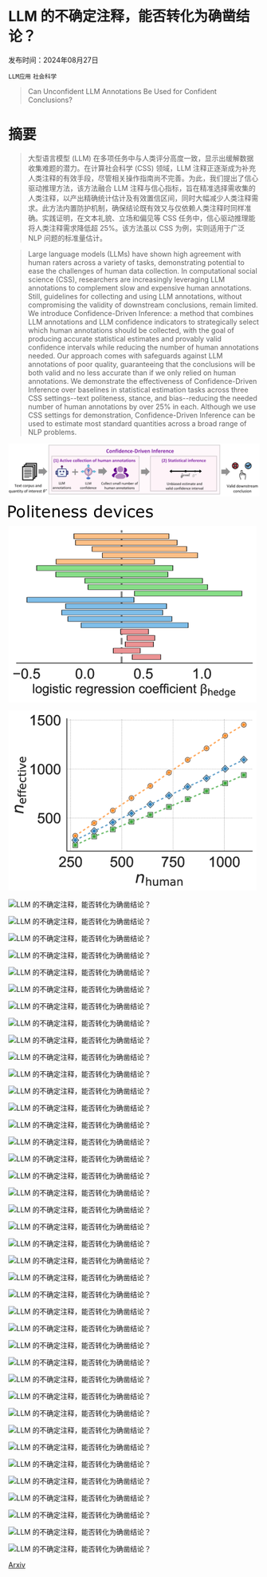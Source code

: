 # LLM 的不确定注释，能否转化为确凿结论？

发布时间：2024年08月27日

`LLM应用` `社会科学`

> Can Unconfident LLM Annotations Be Used for Confident Conclusions?

# 摘要

> 大型语言模型 (LLM) 在多项任务中与人类评分高度一致，显示出缓解数据收集难题的潜力。在计算社会科学 (CSS) 领域，LLM 注释正逐渐成为补充人类注释的有效手段，尽管相关操作指南尚不完善。为此，我们提出了信心驱动推理方法，该方法融合 LLM 注释与信心指标，旨在精准选择需收集的人类注释，以产出精确统计估计及有效置信区间，同时大幅减少人类注释需求。此方法内置防护机制，确保结论既有效又与仅依赖人类注释时同样准确。实践证明，在文本礼貌、立场和偏见等 CSS 任务中，信心驱动推理能将人类注释需求降低超 25%。该方法虽以 CSS 为例，实则适用于广泛 NLP 问题的标准量估计。

> Large language models (LLMs) have shown high agreement with human raters across a variety of tasks, demonstrating potential to ease the challenges of human data collection. In computational social science (CSS), researchers are increasingly leveraging LLM annotations to complement slow and expensive human annotations. Still, guidelines for collecting and using LLM annotations, without compromising the validity of downstream conclusions, remain limited. We introduce Confidence-Driven Inference: a method that combines LLM annotations and LLM confidence indicators to strategically select which human annotations should be collected, with the goal of producing accurate statistical estimates and provably valid confidence intervals while reducing the number of human annotations needed. Our approach comes with safeguards against LLM annotations of poor quality, guaranteeing that the conclusions will be both valid and no less accurate than if we only relied on human annotations. We demonstrate the effectiveness of Confidence-Driven Inference over baselines in statistical estimation tasks across three CSS settings--text politeness, stance, and bias--reducing the needed number of human annotations by over 25% in each. Although we use CSS settings for demonstration, Confidence-Driven Inference can be used to estimate most standard quantities across a broad range of NLP problems.

![LLM 的不确定注释，能否转化为确凿结论？](../../../paper_images/2408.15204/x1.png)

![LLM 的不确定注释，能否转化为确凿结论？](../../../paper_images/2408.15204/x2.png)

![LLM 的不确定注释，能否转化为确凿结论？](../../../paper_images/2408.15204/x3.png)

![LLM 的不确定注释，能否转化为确凿结论？](../../../paper_images/2408.15204/x4.png)

![LLM 的不确定注释，能否转化为确凿结论？](../../../paper_images/2408.15204/x6.png)

![LLM 的不确定注释，能否转化为确凿结论？](../../../paper_images/2408.15204/x7.png)

![LLM 的不确定注释，能否转化为确凿结论？](../../../paper_images/2408.15204/x8.png)

![LLM 的不确定注释，能否转化为确凿结论？](../../../paper_images/2408.15204/x9.png)

![LLM 的不确定注释，能否转化为确凿结论？](../../../paper_images/2408.15204/x10.png)

![LLM 的不确定注释，能否转化为确凿结论？](../../../paper_images/2408.15204/x11.png)

![LLM 的不确定注释，能否转化为确凿结论？](../../../paper_images/2408.15204/x12.png)

![LLM 的不确定注释，能否转化为确凿结论？](../../../paper_images/2408.15204/x13.png)

![LLM 的不确定注释，能否转化为确凿结论？](../../../paper_images/2408.15204/x15.png)

![LLM 的不确定注释，能否转化为确凿结论？](../../../paper_images/2408.15204/x16.png)

![LLM 的不确定注释，能否转化为确凿结论？](../../../paper_images/2408.15204/x17.png)

![LLM 的不确定注释，能否转化为确凿结论？](../../../paper_images/2408.15204/x18.png)

![LLM 的不确定注释，能否转化为确凿结论？](../../../paper_images/2408.15204/x19.png)

![LLM 的不确定注释，能否转化为确凿结论？](../../../paper_images/2408.15204/x20.png)

![LLM 的不确定注释，能否转化为确凿结论？](../../../paper_images/2408.15204/x21.png)

![LLM 的不确定注释，能否转化为确凿结论？](../../../paper_images/2408.15204/x22.png)

![LLM 的不确定注释，能否转化为确凿结论？](../../../paper_images/2408.15204/x23.png)

![LLM 的不确定注释，能否转化为确凿结论？](../../../paper_images/2408.15204/x24.png)

![LLM 的不确定注释，能否转化为确凿结论？](../../../paper_images/2408.15204/x25.png)

![LLM 的不确定注释，能否转化为确凿结论？](../../../paper_images/2408.15204/x26.png)

![LLM 的不确定注释，能否转化为确凿结论？](../../../paper_images/2408.15204/x27.png)

![LLM 的不确定注释，能否转化为确凿结论？](../../../paper_images/2408.15204/x28.png)

![LLM 的不确定注释，能否转化为确凿结论？](../../../paper_images/2408.15204/x29.png)

![LLM 的不确定注释，能否转化为确凿结论？](../../../paper_images/2408.15204/x30.png)

![LLM 的不确定注释，能否转化为确凿结论？](../../../paper_images/2408.15204/x31.png)

![LLM 的不确定注释，能否转化为确凿结论？](../../../paper_images/2408.15204/x32.png)

![LLM 的不确定注释，能否转化为确凿结论？](../../../paper_images/2408.15204/x33.png)

![LLM 的不确定注释，能否转化为确凿结论？](../../../paper_images/2408.15204/x34.png)

![LLM 的不确定注释，能否转化为确凿结论？](../../../paper_images/2408.15204/x35.png)

![LLM 的不确定注释，能否转化为确凿结论？](../../../paper_images/2408.15204/x36.png)

![LLM 的不确定注释，能否转化为确凿结论？](../../../paper_images/2408.15204/x37.png)

![LLM 的不确定注释，能否转化为确凿结论？](../../../paper_images/2408.15204/x38.png)

![LLM 的不确定注释，能否转化为确凿结论？](../../../paper_images/2408.15204/x39.png)

![LLM 的不确定注释，能否转化为确凿结论？](../../../paper_images/2408.15204/x40.png)

![LLM 的不确定注释，能否转化为确凿结论？](../../../paper_images/2408.15204/x41.png)

![LLM 的不确定注释，能否转化为确凿结论？](../../../paper_images/2408.15204/x42.png)

![LLM 的不确定注释，能否转化为确凿结论？](../../../paper_images/2408.15204/x43.png)

![LLM 的不确定注释，能否转化为确凿结论？](../../../paper_images/2408.15204/x44.png)

![LLM 的不确定注释，能否转化为确凿结论？](../../../paper_images/2408.15204/x45.png)

[Arxiv](https://arxiv.org/abs/2408.15204)